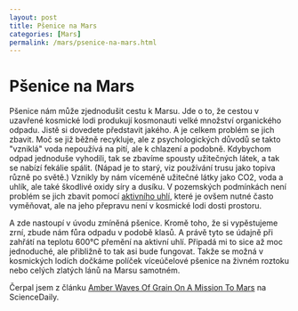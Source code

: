 ```yaml
---
layout: post
title: Pšenice na Mars
categories: [Mars]
permalink: /mars/psenice-na-mars.html
---
```

# Pšenice na Mars

Pšenice nám může zjednodušit cestu k Marsu. Jde o to, že cestou v uzavřené kosmické lodi produkují kosmonauti velké množství organického odpadu. Jistě si dovedete představit jakého. A je celkem problém se jich zbavit. Moč se již běžně recykluje, ale z psychologických důvodů se takto "vzniklá" voda nepoužívá na pití, ale k chlazení a podobně. Kdybychom odpad jednoduše vyhodili, tak se zbavíme spousty užitečných látek, a tak se nabízí fekálie spálit. (Nápad je to starý, viz používání trusu jako topiva různě po světě.) Vznikly by nám víceméně užitečné látky jako CO2, voda a uhlík, ale také škodlivé oxidy síry a dusíku. V pozemských podmínkách není problém se jich zbavit pomocí [aktivního uhlí](http://web.telecom.cz/silcarbon/), které je ovšem nutné často vyměňovat, ale na jeho přepravu není v kosmické lodi dosti prostoru.

A zde nastoupí v úvodu zmíněná pšenice. Kromě toho, že si vypěstujeme zrní, zbude nám fůra odpadu v podobě klasů. A právě tyto se údajně při zahřátí na teplotu 600°C přemění na aktivní uhlí. Připadá mi to sice až moc jednoduché, ale přibližně to tak asi bude fungovat. Takže se možná v kosmických lodích dočkáme políček víceúčelové pšenice na živném roztoku nebo celých zlatých lánů na Marsu samotném.

Čerpal jsem z článku [Amber Waves Of Grain On A Mission To Mars](http://www.sciencedaily.com/releases/2003/10/031027061817.htm) na ScienceDaily.

